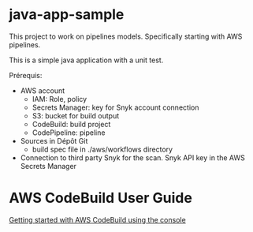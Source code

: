 # java-app-sample

This project to work on pipelines models. Specifically starting with AWS pipelines.

This is a simple java application with a unit test.

Prérequis:

- AWS account
    - IAM: Role, policy
    - Secrets Manager: key for Snyk account connection
    - S3: bucket for build output
    - CodeBuild: build project
    - CodePipeline: pipeline
- Sources in Dépôt Git
    - build spec file in ./aws/workflows directory
- Connection to third party Snyk for the scan.
    Snyk API key in the AWS Secrets Manager

# AWS CodeBuild User Guide
[Getting started with AWS CodeBuild using the console](https://docs.aws.amazon.com/codebuild/latest/userguide/getting-started.html)